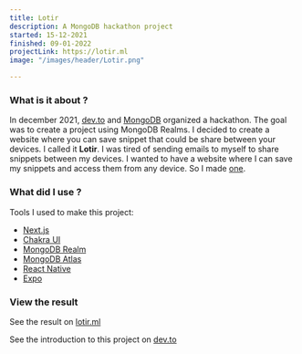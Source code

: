 ```yaml
---
title: Lotir
description: A MongoDB hackathon project
started: 15-12-2021
finished: 09-01-2022
projectLink: https://lotir.ml
image: "/images/header/Lotir.png"

---
```


###  What is it about ?

In december 2021, [dev.to](https://dev.to) and [MongoDB](https://mongodb.com) organized a hackathon. The goal was to create a project using MongoDB Realms. I decided to create a website where you can save snippet that could be share between your devices. I called it **Lotir**.
I was tired of sending emails to myself to share snippets between my devices. I wanted to have a website where I can save my snippets and access them from any device. So I made [one](https://lotir.ml).

### What did I use ?

Tools I used to make this project:

 - [Next.js](https://nextjs.org/)
 - [Chakra UI](https://chakra-ui.com/)
 - [MongoDB Realm](https://www.mongodb.com/realm)
 - [MongoDB Atlas](https://www.mongodb.com/cloud/atlas)
 - [React Native](https://reactnative.dev/)
 - [Expo](https://expo.dev/)


### View the result

See the result on [lotir.ml](https://lotir.ml)

See the introduction to this project on [dev.to](https://dev.to/julien41/lotir-share-link-and-images-between-your-phone-and-your-computer-5d36)

